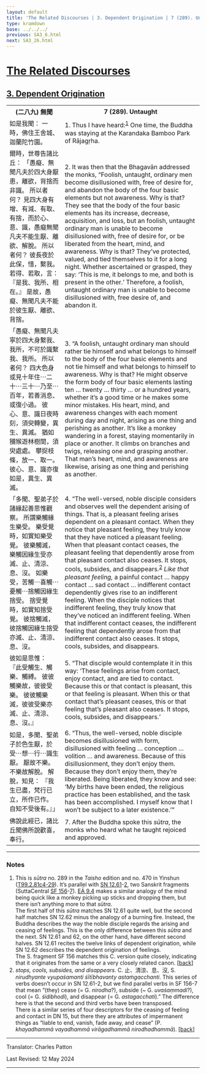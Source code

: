 ```yaml
---
layout: default
title: 'The Related Discourses | 3. Dependent Origination | 7 (289). Untaught'
type: kramdown
base: ../../../
previous: SA3_6.html
next: SA3_26.html
---
```


<h1><a href='../index.html'>The Related Discourses</a></h1>
<h2><a href='index.html'>3. Dependent Origination</a></h2>

<table class="trans">
  <th class='ch'>(二八九) 無聞</th>
  <th class='en'>7 (289). Untaught</th>
  <tr>
    <td class="ch" title='t99.2.81c4'>如是我聞： 一時，佛住王舍城、迦蘭陀竹園。</td>
    <td id='p1'>1. Thus I have heard:<sup id="ref1"><a href="#n1">1</a></sup> One time, the Buddha was staying at the Karandaka Bamboo Park of Rājagṛha.</td>
  </tr>
  <tr>
    <td class="ch" title='t99.2.81c5'>爾時，世尊告諸比丘： 「愚癡、無聞凡夫於四大身厭患，離欲，背捨而非識。 所以者何？ 見四大身有增、有減、有取、有捨，而於心、意、識，愚癡無聞凡夫不能生厭、離欲、解脫。 所以者何？ 彼長夜於此保，惜，繫我。 若得、若取，言： 『是我、我所、相在。』 是故，愚癡、無聞凡夫不能於彼生厭、離欲、背捨。</td>
    <td id='p2'>2. It was then that the Bhagavān addressed the monks, “Foolish, untaught, ordinary men become disillusioned with, free of desire for, and abandon the body of the four basic elements but not awareness. Why is that? They see that the body of the four basic elements has its increase, decrease, acquisition, and loss, but an foolish, untaught ordinary man is unable to become disillusioned with, free of desire for, or be liberated from the heart, mind, and awareness. Why is that? They’ve protected, valued, and tied themselves to it for a long night. Whether ascertained or grasped, they say: ‘This is me, it belongs to me, and both is present in the other.’ Therefore, a foolish, untaught ordinary man is unable to become disillusioned with, free desire of, and abandon it.</td>
  </tr>
  <tr>
    <td class="ch" title='t99.2.81c11'>「愚癡、無聞凡夫寧於四大身繫我、我所，不可於識繫我、我所。 所以者何？ 四大色身或見十年住⋯二十⋯三十⋯乃至⋯百年，若善消息、或復小過。 彼心、意、識日夜時刻，須臾轉變，異生、異滅。 猶如獼猴遊林樹間，須臾處處。 攀捉枝條，放一、取一。 彼心、意、識亦復如是，異生、異滅。</td>
    <td id='p3'>3. “A foolish, untaught ordinary man should rather tie himself and what belongs to himself to the body of the four basic elements and not tie himself and what belongs to himself to awareness. Why is that? He might observe the form body of four basic elements lasting ten … twenty … thirty … or a hundred years, whether it’s a good time or he makes some minor mistakes. His heart, mind, and awareness changes with each moment during day and night, arising as one thing and perishing as another. It’s like a monkey wandering in a forest, staying momentarily in place or another. It climbs on branches and twigs, releasing one and grasping another. That man’s heart, mind, and awareness are likewise, arising as one thing and perishing as another.</td>
  </tr>
  <tr>
    <td class="ch" title='t99.2.81c17'>「多聞、聖弟子於諸緣起善思惟觀察。 所謂樂觸緣生樂受。 樂受覺時，如實知樂受覺。 彼樂觸滅，樂觸因緣生受亦滅、止、清涼、息、沒。 如樂受，苦觸⋯喜觸⋯憂觸⋯捨觸因緣生捨受。 捨受覺時，如實知捨受覺。 彼捨觸滅，彼捨觸因緣生捨受亦滅、止、清涼、息、沒。</td>
    <td id='p4'>4. “The well-versed, noble disciple considers and observes well the dependent arising of things. That is, a pleasant feeling arises dependent on a pleasant contact. When they notice that pleasant feeling, they truly know that they have noticed a pleasant feeling. When that pleasant contact ceases, the pleasant feeling that dependently arose from that pleasant contact also ceases. It stops, cools, subsides, and disappears.<sup id="ref2"><a href="#n2">2</a></sup> <em>Like that pleasant feeling,</em> a painful contact … happy contact … sad contact … indifferent contact dependently gives rise to an indifferent feeling. When the disciple notices that indifferent feeling, they truly know that they’ve noticed an indifferent feeling. When that indifferent contact ceases, the indifferent feeling that dependently arose from that indifferent contact also ceases. It stops, cools, subsides, and disappears.</td>
  </tr>
  <tr>
    <td class="ch" title='t99.2.81c23'>彼如是思惟： 『此受觸生、觸樂、觸縛。 彼彼觸樂故，彼彼受樂。 彼彼觸樂滅，彼彼受樂亦滅、止、清涼、息、沒。』</td>
    <td id='p5'>5. “That disciple would contemplate it in this way: ‘These feelings arise from contact, enjoy contact, and are tied to contact. Because this or that contact is pleasant, this or that feeling is pleasant. When this or that contact that’s pleasant ceases, this or that feeling that’s pleasant also ceases. It stops, cools, subsides, and disappears.’</td>
  </tr>
  <tr>
    <td class="ch" title='t99.2.81c25'>如是，多聞、聖弟子於色生厭，於受⋯想⋯行⋯識生厭。 厭故不樂。 不樂故解脫。 解脫，知見： 『我生已盡，梵行已立，所作已作。 自知不受後有。』」</td>
    <td id='p6'>6. “Thus, the well-versed, noble disciple becomes disillusioned with form, disillusioned with feeling … conception … volition … and awareness. Because of this disillusionment, they don’t enjoy them. Because they don’t enjoy them, they’re liberated. Being liberated, they know and see: ‘My births have been ended, the religious practice has been established, and the task has been accomplished. I myself know that I won’t be subject to a later existence.’”</td>
  </tr>
  <tr>
    <td class="ch" title='t99.2.81c28'>佛說此經已，諸比丘聞佛所說歡喜，奉行。</td>
    <td id='p7'>7. After the Buddha spoke this <em>sūtra</em>, the monks who heard what he taught rejoiced and approved.</td>
  </tr>
</table>

<hr/>

<h3 id="notes">Notes</h3>

<ol class="notes-list">
  <li id="n1">This is <em>sūtra</em> no. 289 in the <cite>Taisho</cite> edition and no. 470 in Yinshun (<a href="https://cbetaonline.dila.edu.tw/zh/T02n0099_p0081c04" target="_blank">T99.2.81c4-29</a>). It’s parallel with <a href="https://suttacentral.net/sn12.61" target="_blank">SN 12.61</a>-<a href="https://suttacentral.net/sn12.62" target="_blank">2</a>, two Sanskrit fragments (SuttaCentral <a href="https://suttacentral.net/sf156" target="_blank">SF 156</a>-<a href="https://suttacentral.net/sf157" target="_blank">7</a>). <a href="../../ekottarika/09/EA_09_04.html" target="_blank">EĀ 9.4</a> makes a similar analogy of the mind being quick like a monkey picking up sticks and dropping them, but there isn’t anything more to that <em>sūtra</em>.<br/>
  The first half of this <em>sūtra</em> matches SN 12.61 quite well, but the second half matches SN 12.62 minus the analogy of a burning fire. Instead, the Buddha describes the way the noble disciple regards the arising and ceasing of feelings. This is the only difference between this <em>sūtra</em> and the next. SN 12.61 and 62, on the other hand, have different second halves. SN 12.61 recites the twelve links of dependent origination, while SN 12.62 describes the dependent origination of feelings.<br/>
  The S. fragment SF 156 matches this C. version quite closely, indicating that it originates from the same or a very closely related canon. [<a href="#ref1">back</a>]</li>
  <li id="n2"><em>stops, cools, subsides, and disappears</em>. C. 止、清涼、息、沒, S. <em>nirudhyante vyupaśamanti śītībhavanty astaṁgacchanti</em>. This series of verbs doesn’t occur in SN 12.61-2, but we find parallel verbs in SF 156-7 that mean “(they) cease (= G. <em>nirodha</em>?), subside (~ G. <em>uvaśaṃmadi</em>?), cool (= G. <em>śidibhodi</em>), and disappear (= G. <em>astagacchati</em>).” The difference here is that the second and third verbs have been transposed.<br/>
  There is a similar series of four descriptors for the ceasing of feeling and contact in DN 15, but there they are attributes of impermanent things as “liable to end, vanish, fade away, and cease” (P. <em>khayadhammā vayadhammā virāgadhammā nirodhadhammā</em>). [<a href="#ref2">back</a>]</li>
</ol>

<hr/>

<p class="translator">Translator: Charles Patton</p>
<p class='revised'>Last Revised: 12 May 2024</p>

<hr/>